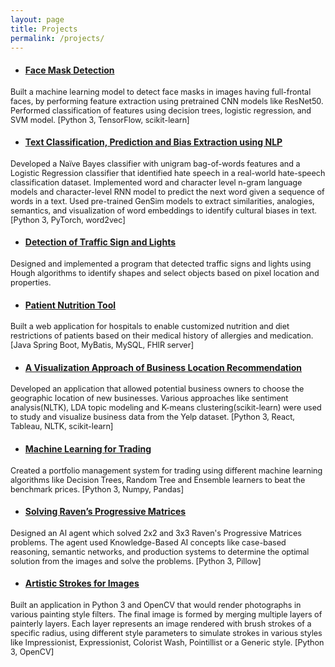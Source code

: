 ```yaml
---
layout: page
title: Projects
permalink: /projects/
---
```


- #### [Face Mask Detection](https://aditics.github.io/Face-Mask-Detection/)
<span style="font-size:0.9em;"> Built a machine learning model to detect face masks in images having full-frontal faces, by performing feature extraction using pretrained CNN models like ResNet50. Performed classification of features using decision trees, logistic regression, and SVM model. [Python 3, TensorFlow, scikit-learn] </span>

- #### [Text Classification, Prediction and Bias Extraction using NLP](https://aditics.github.io/NLP/)
<span style="font-size:0.9em;"> Developed a Naïve Bayes classifier with unigram bag-of-words features and a Logistic Regression classifier that identified hate speech in a real-world hate-speech classification dataset. Implemented word and character level n-gram language models and character-level RNN model to predict the next word given a sequence of words in a text. Used pre-trained GenSim models to extract similarities, analogies, semantics, and visualization of word embeddings to identify cultural biases in text. [Python 3, PyTorch, word2vec] </span>

- #### [Detection of Traffic Sign and Lights](https://akrishna77.github.io/QSettlers/)
<span style="font-size:0.9em;"> Designed and implemented a program that detected traffic signs and lights using Hough algorithms to identify shapes and select objects based on pixel location and properties. </span>

- #### [Patient Nutrition Tool](https://aditics.github.io/Patient-Nutrition-Tool/)
<span style="font-size:0.9em;"> Built a web application for hospitals to enable customized nutrition and diet restrictions of patients based on their medical history of allergies and medication. [Java Spring Boot, MyBatis, MySQL, FHIR server] </span>

- #### [A Visualization Approach of Business Location Recommendation](https://aditics.github.io/DVA/)
<span style="font-size:0.9em;"> Developed an application that allowed potential business owners to choose the geographic location of new businesses. Various approaches like sentiment analysis(NLTK), LDA topic modeling and K-means clustering(scikit-learn) were used to study and visualize business data from the Yelp dataset. [Python 3, React, Tableau, NLTK, scikit-learn] </span>

- #### [Machine Learning for Trading](https://akrishna77.github.io/#/)
<span style="font-size:0.9em;"> Created a portfolio management system for trading using different machine learning algorithms like Decision Trees, Random Tree and Ensemble learners to beat the benchmark prices. [Python 3, Numpy, Pandas] </span>

- #### [Solving Raven’s Progressive Matrices](https://tinyurl.com/umyhpsr)
<span style="font-size:0.9em;"> Designed an AI agent which solved 2x2 and 3x3 Raven's Progressive Matrices problems. The agent used Knowledge-Based AI concepts like case-based reasoning, semantic networks, and production systems to determine the optimal solution from the images and solve the problems. [Python 3, Pillow] </span>

- #### [Artistic Strokes for Images](https://aditics.github.io/Painterly/)
<span style="font-size:0.9em;"> Built an application in Python 3 and OpenCV that would render photographs in various painting style filters. The final image is formed by merging multiple layers of painterly layers. Each layer represents an image rendered with brush strokes of a specific radius, using different style parameters to simulate strokes in various styles like Impressionist, Expressionist, Colorist Wash, Pointillist or a Generic style. [Python 3, OpenCV] </span>
